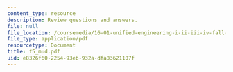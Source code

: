 ```yaml
---
content_type: resource
description: Review questions and answers.
file: null
file_location: /coursemedia/16-01-unified-engineering-i-ii-iii-iv-fall-2005-spring-2006/e8326f60225493eb932adfa83621107f_f5_mud.pdf
file_type: application/pdf
resourcetype: Document
title: f5_mud.pdf
uid: e8326f60-2254-93eb-932a-dfa83621107f
---
```

